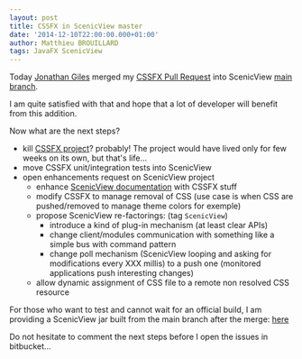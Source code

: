 ```yaml
---
layout: post
title: CSSFX in ScenicView master
date: '2014-12-10T22:00:00.000+01:00'
author: Matthieu BROUILLARD
tags: JavaFX ScenicView
---
```


Today [Jonathan Giles](http://www.jonathangiles.net/) merged my [CSSFX Pull Request](https://bitbucket.org/scenicview/scenic-view/pull-request/6/integration-of-cssfx-into-scenicview) into
ScenicView [main branch](https://bitbucket.org/scenicview/scenic-view/commits/9c93e111e09380a2f42e35cfd7a19573c48649ab).

I am quite satisfied with that and hope that a lot of developer will benefit from this addition.

Now what are the next steps?

- kill [CSSFX project](http://www.fxmisc.org/cssfx)? probably! The project would have lived only for few weeks on its own, but that's life...
- move CSSFX unit/integration tests into ScenicView
- open enhancements request on ScenicView project
  - enhance [ScenicView documentation](http://fxexperience.com/scenic-view/help/) with CSSFX stuff
  - modify CSSFX to manage removal of CSS (use case is when CSS are pushed/removed to manage theme colors for exemple)
  - propose ScenicView re-factorings: (tag `ScenicView`)
    - introduce a kind of plug-in mechanism (at least clear APIs)
    - change client/modules communication with something like a simple bus with command pattern
    - change poll mechanism (ScenicView looping and asking for modifications every XXX millis) to a push one (monitored applications push interesting changes)
  - allow dynamic assignment of CSS file to a remote non resolved CSS resource
  
For those who want to test and cannot wait for an official build, I am providing a ScenicView jar built from the main branch after the merge: [here](/public/scenic-view-8.0-cssfx.jar)

Do not hesitate to comment the next steps before I open the issues in bitbucket...